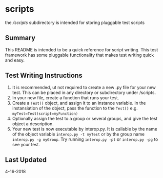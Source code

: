 scripts
=======

the */scripts* subdirectory is intended for storing pluggable test scripts
 
Summary
-------
This README is intended to be a quick reference for script writing.  This test framework has some pluggable functionality that makes 
test writing quick and easy.  

Test Writing Instructions
-------------------------
1. It is recommended, ut not required to create a new .py file for your new test.  This can be placed in any directory or subdirectory under /scripts.
2. In your new file, create a function that runs your test. 
3. Create a `Test()` object, and assign it to an instance variable.  In the instansiation of the object, pass the function to the `Test()`
e.g. `myTest=Test(script=myFunction)`
4. Optionally assign the test to a group or several groups, and give the test object a description.
5. Your new test is now executable by interop.py.  It is callable by the name of the object variable `interop.py -t myTest` or by the 
group name `interop.py -g myGroup`.  Try running `interop.py -pt` or `interop.py -pg` to see your test. 


Last Updated
------------
4-16-2018
